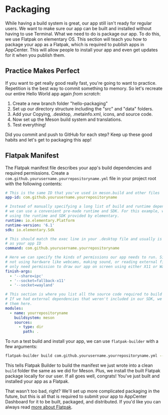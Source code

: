 # Packaging

While having a build system is great, our app still isn't ready for regular users. We want to make sure our app can be built and installed without having to use Terminal. What we need to do is package our app. To do this, we use Flatpak on elementary OS. This section will teach you how to package your app as a Flatpak, which is required to publish apps in AppCenter. This will allow people to install your app and even get updates for it when you publish them.

## Practice Makes Perfect

If you want to get really good really fast, you're going to want to practice. Repetition is the best way to commit something to memory. So let's recreate our entire Hello World app again _from scratch_:

1. Create a new branch folder "hello-packaging"
2. Set up our directory structure including the "src" and "data" folders.
3. Add your Copying, .desktop, .metainfo.xml, icons, and source code.
4. Now set up the Meson build system and translations.
5. Test everything!

Did you commit and push to GitHub for each step? Keep up these good habits and let's get to packaging this app!

## Flatpak Manifest

The Flatpak manifest file describes your app's build dependencies and required permissions. Create a `com.github.yourusername.yourrepositoryname.yml` file in your project root with the following contents:

```yaml
# This is the same ID that you've used in meson.build and other files
app-id: com.github.yourusername.yourrepositoryname

# Instead of manually specifying a long list of build and runtime dependencies,
# we can use a convenient pre-made runtime and SDK. For this example, we'll be
# using the runtime and SDK provided by elementary.
runtime: io.elementary.Platform
runtime-version: '6.1'
sdk: io.elementary.Sdk

# This should match the exec line in your .desktop file and usually is the same
# as your app ID
command: com.github.yourusername.yourrepositoryname

# Here we can specify the kinds of permissions our app needs to run. Since we're
# not using hardware like webcams, making sound, or reading external files, we
# only need permission to draw our app on screen using either X11 or Wayland.
finish-args:
  - '--share=ipc'
  - '--socket=fallback-x11'
  - '--socket=wayland'

# This section is where you list all the source code required to build your app.
# If we had external dependencies that weren't included in our SDK, we would list
# them here.
modules:
  - name: yourrepositoryname
    buildsystem: meson
    sources:
      - type: dir
        path: .
```

To run a test build and install your app, we can use `flatpak-builder` with a few arguments:

```bash
flatpak-builder build com.github.yourusername.yourrepositoryname.yml --user --install --force-clean
```

This tells Flatpak Builder to build the manifest we just wrote into a clean `build` folder the same as we did for Meson. Plus, we install the built Flatpak package locally for our user. If all goes well, congrats! You've just built and installed your app as a Flatpak.

That wasn't too bad, right? We'll set up more complicated packaging in the future, but this is all that is required to submit your app to AppCenter Dashboard for it to be built, packaged, and distributed. If you'd like you can always read [more about Flatpak](https://docs.flatpak.org/en/latest/introduction.html).

